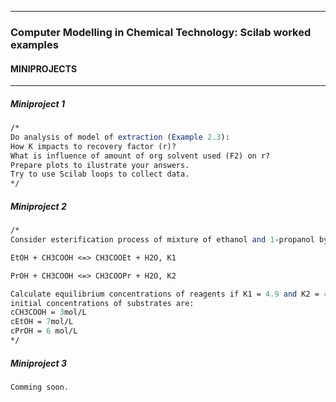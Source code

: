 
---

### Computer Modelling in Chemical Technology: Scilab worked examples

#### MINIPROJECTS


---


##### Miniproject 1

```scilab
/*
Do analysis of model of extraction (Example 2.3):
How K impacts to recovery factor (r)?  
What is influence of amount of org solvent used (F2) on r?
Prepare plots to ilustrate your answers.
Try to use Scilab loops to collect data.
*/
```

##### Miniproject 2

```scilab
/*
Consider esterification process of mixture of ethanol and 1-propanol by acetic acid:

EtOH + CH3COOH <=> CH3COOEt + H2O, K1

PrOH + CH3COOH <=> CH3COOPr + H2O, K2

Calculate equilibrium concentrations of reagents if K1 = 4.9 and K2 = 4.2 and 
initial concentrations of substrates are: 
cCH3COOH = 3mol/L
cEtOH = 7mol/L
cPrOH = 6 mol/L
*/
```

##### Miniproject 3

```scilab 
Comming soon.
```
